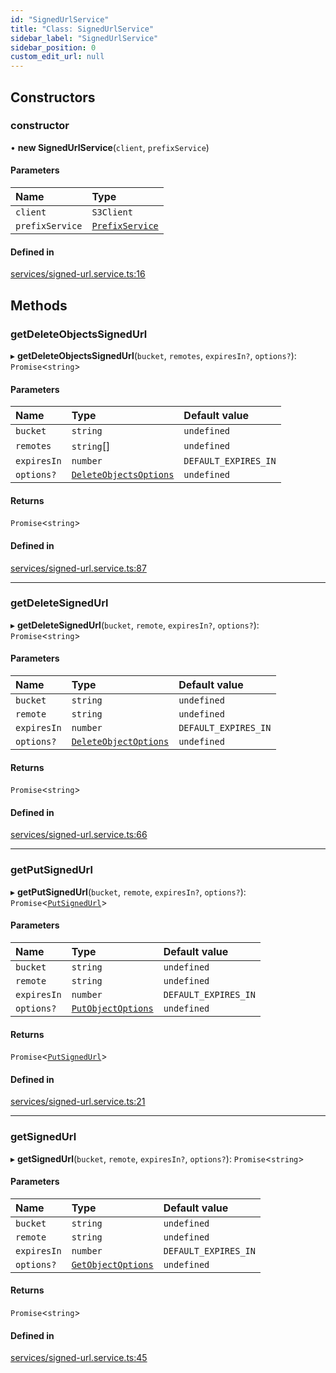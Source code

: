 ```yaml
---
id: "SignedUrlService"
title: "Class: SignedUrlService"
sidebar_label: "SignedUrlService"
sidebar_position: 0
custom_edit_url: null
---
```


## Constructors

### constructor

• **new SignedUrlService**(`client`, `prefixService`)

#### Parameters

| Name | Type |
| :------ | :------ |
| `client` | `S3Client` |
| `prefixService` | [`PrefixService`](PrefixService) |

#### Defined in

[services/signed-url.service.ts:16](https://github.com/LabO8/nestjs-s3/blob/2156324/src/services/signed-url.service.ts#L16)

## Methods

### getDeleteObjectsSignedUrl

▸ **getDeleteObjectsSignedUrl**(`bucket`, `remotes`, `expiresIn?`, `options?`): `Promise`<`string`\>

#### Parameters

| Name | Type | Default value |
| :------ | :------ | :------ |
| `bucket` | `string` | `undefined` |
| `remotes` | `string`[] | `undefined` |
| `expiresIn` | `number` | `DEFAULT_EXPIRES_IN` |
| `options?` | [`DeleteObjectsOptions`](../modules#deleteobjectsoptions) | `undefined` |

#### Returns

`Promise`<`string`\>

#### Defined in

[services/signed-url.service.ts:87](https://github.com/LabO8/nestjs-s3/blob/2156324/src/services/signed-url.service.ts#L87)

___

### getDeleteSignedUrl

▸ **getDeleteSignedUrl**(`bucket`, `remote`, `expiresIn?`, `options?`): `Promise`<`string`\>

#### Parameters

| Name | Type | Default value |
| :------ | :------ | :------ |
| `bucket` | `string` | `undefined` |
| `remote` | `string` | `undefined` |
| `expiresIn` | `number` | `DEFAULT_EXPIRES_IN` |
| `options?` | [`DeleteObjectOptions`](../modules#deleteobjectoptions) | `undefined` |

#### Returns

`Promise`<`string`\>

#### Defined in

[services/signed-url.service.ts:66](https://github.com/LabO8/nestjs-s3/blob/2156324/src/services/signed-url.service.ts#L66)

___

### getPutSignedUrl

▸ **getPutSignedUrl**(`bucket`, `remote`, `expiresIn?`, `options?`): `Promise`<[`PutSignedUrl`](../modules#putsignedurl)\>

#### Parameters

| Name | Type | Default value |
| :------ | :------ | :------ |
| `bucket` | `string` | `undefined` |
| `remote` | `string` | `undefined` |
| `expiresIn` | `number` | `DEFAULT_EXPIRES_IN` |
| `options?` | [`PutObjectOptions`](../modules#putobjectoptions) | `undefined` |

#### Returns

`Promise`<[`PutSignedUrl`](../modules#putsignedurl)\>

#### Defined in

[services/signed-url.service.ts:21](https://github.com/LabO8/nestjs-s3/blob/2156324/src/services/signed-url.service.ts#L21)

___

### getSignedUrl

▸ **getSignedUrl**(`bucket`, `remote`, `expiresIn?`, `options?`): `Promise`<`string`\>

#### Parameters

| Name | Type | Default value |
| :------ | :------ | :------ |
| `bucket` | `string` | `undefined` |
| `remote` | `string` | `undefined` |
| `expiresIn` | `number` | `DEFAULT_EXPIRES_IN` |
| `options?` | [`GetObjectOptions`](../modules#getobjectoptions) | `undefined` |

#### Returns

`Promise`<`string`\>

#### Defined in

[services/signed-url.service.ts:45](https://github.com/LabO8/nestjs-s3/blob/2156324/src/services/signed-url.service.ts#L45)
